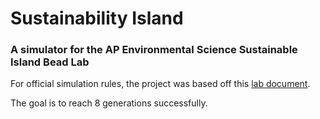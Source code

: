 # Sustainability Island
### A simulator for the AP Environmental Science Sustainable Island Bead Lab

For official simulation rules, the project was based off this [lab document](http://www.kwanga.net/apesnotes/sus-island-with-beads-lab.pdf).

The goal is to reach 8 generations successfully.
